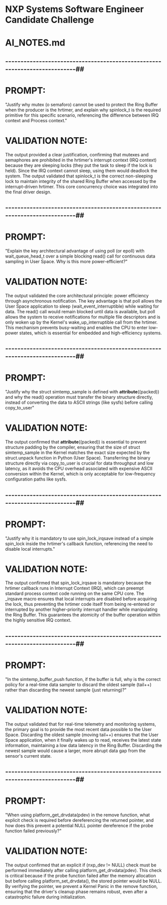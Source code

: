 # NXP Systems Software Engineer Candidate Challenge
# AI_NOTES.md

## --------------------------------------------------------------------------##
                                                                            

# PROMPT: 
"Justify why mutex (o semaforo) cannot be used to protect the Ring Buffer when the producer is the hrtimer, and explain why spinlock_t is the required primitive for this specific scenario, referencing the difference between IRQ context and Process context."

# VALIDATION NOTE: 
The output provided a clear justification, confirming that mutexes and semaphores are prohibited in the hrtimer's interrupt context (IRQ context) because they are sleeping locks (they put the task to sleep if the lock is held). Since the IRQ context cannot sleep, using them would deadlock the system. The output validated that spinlock_t is the correct non-sleeping lock to maintain integrity of the shared Ring Buffer when accessed by the interrupt-driven hrtimer. This core concurrency choice was integrated into the final driver design.


## --------------------------------------------------------------------------##

# PROMPT: 
"Explain the key architectural advantage of using poll (or epoll) with wait_queue_head_t over a simple blocking read() call for continuous data sampling in User Space. Why is this more power-efficient?"

# VALIDATION NOTE: 
The output validated the core architectural principle: power efficiency through asynchronous notification. The key advantage is that poll allows the User Space application to sleep (wait_event_interruptible) while waiting for data. The read() call would remain blocked until data is available, but poll allows the system to receive notifications for multiple file descriptors and is only woken up by the Kernel's wake_up_interruptible call from the hrtimer. This mechanism prevents busy-waiting and enables the CPU to enter low-power states, which is essential for embedded and high-efficiency systems.

## --------------------------------------------------------------------------##

# PROMPT: 
"Justify why the struct simtemp_sample is defined with __attribute__((packed)) and why the read() operation must transfer the binary structure directly, instead of converting the data to ASCII strings (like sysfs) before calling copy_to_user"

# VALIDATION NOTE:
The output confirmed that __attribute__((packed)) is essential to prevent structure padding by the compiler, ensuring that the size of struct simtemp_sample in the Kernel matches the exact size expected by the struct.unpack function in Python (User Space). Transferring the binary structure directly via copy_to_user is crucial for data throughput and low latency, as it avoids the CPU overhead associated with expensive ASCII conversion within the Kernel, which is only acceptable for low-frequency configuration paths like sysfs.

## --------------------------------------------------------------------------##

# PROMPT: 
"Justify why it is mandatory to use spin_lock_irqsave instead of a simple spin_lock inside the hrtimer's callback function, referencing the need to disable local interrupts."

# VALIDATION NOTE:
The output confirmed that spin_lock_irqsave is mandatory because the hrtimer callback runs in Interrupt Context (IRQ), which can preempt standard process context code running on the same CPU core. The _irqsave macro ensures that local interrupts are disabled before acquiring the lock, thus preventing the hrtimer code itself from being re-entered or interrupted by another higher-priority interrupt handler while manipulating the Ring Buffer. This guarantees the atomicity of the buffer operation within the highly sensitive IRQ context.

## --------------------------------------------------------------------------##

# PROMPT: 
"In the simtemp_buffer_push function, if the buffer is full, why is the correct policy for a real-time data sampler to discard the oldest sample (tail++) rather than discarding the newest sample (just returning)?"

# VALIDATION NOTE:
The output validated that for real-time telemetry and monitoring systems, the primary goal is to provide the most recent data possible to the User Space. Discarding the oldest sample (moving tail++) ensures that the User Space application, when it finally wakes up to read, receives the latest state information, maintaining a low data latency in the Ring Buffer. Discarding the newest sample would cause a larger, more abrupt data gap from the sensor's current state.

## --------------------------------------------------------------------------##

# PROMPT:
"When using platform_get_drvdata(pdev) in the remove function, what explicit check is required before dereferencing the returned pointer, and how does this prevent a potential NULL pointer dereference if the probe function failed previously?" 

# VALIDATION NOTE:
The output confirmed that an explicit if (nxp_dev != NULL) check must be performed immediately after calling platform_get_drvdata(pdev). This check is critical because if the probe function failed after the memory allocation but before calling platform_set_drvdata(), the stored pointer would be NULL. By verifying the pointer, we prevent a Kernel Panic in the remove function, ensuring that the driver's cleanup phase remains robust, even after a catastrophic failure during initialization.